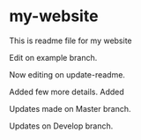 # my-website

This is readme file for my website

Edit on example branch.

Now editing on update-readme.

Added few more details. Added

Updates made on Master branch.

Updates on Develop branch.
